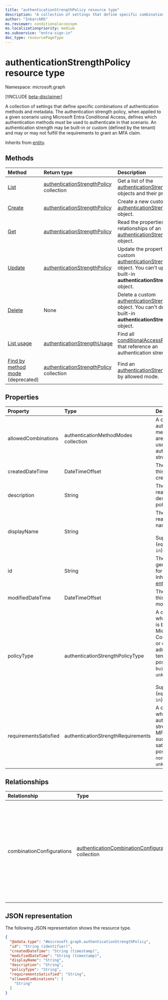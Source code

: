 ```yaml
---
title: "authenticationStrengthPolicy resource type"
description: "A collection of settings that define specific combinations of authentication methods and metadata. The authentication strength policy, when applied to a given scenario using Microsoft Entra Conditional Access, defines which authentication methods must be used to authenticate in that scenario."
author: "InbarckMS"
ms.reviewer: conditionalaccesspm
ms.localizationpriority: medium
ms.subservice: "entra-sign-in"
doc_type: resourcePageType
---
```


# authenticationStrengthPolicy resource type

Namespace: microsoft.graph

[!INCLUDE [beta-disclaimer](../../includes/beta-disclaimer.md)]

A collection of settings that define specific combinations of authentication methods and metadata. The authentication strength policy, when applied to a given scenario using Microsoft Entra Conditional Access, defines which authentication methods must be used to authenticate in that scenario. An authentication strength may be built-in or custom (defined by the tenant) and may or may not fulfill the requirements to grant an MFA claim.

Inherits from [entity](../resources/entity.md).

## Methods
|Method|Return type|Description|
|:---|:---|:---|
|[List](../api/authenticationstrengthroot-list-policies.md)|[authenticationStrengthPolicy](../resources/authenticationstrengthpolicy.md) collection|Get a list of the [authenticationStrengthPolicy](../resources/authenticationstrengthpolicy.md) objects and their properties.|
|[Create](../api/authenticationstrengthroot-post-policies.md)|[authenticationStrengthPolicy](../resources/authenticationstrengthpolicy.md)|Create a new custom [authenticationStrengthPolicy](../resources/authenticationstrengthpolicy.md) object.|
|[Get](../api/authenticationstrengthpolicy-get.md)|[authenticationStrengthPolicy](../resources/authenticationstrengthpolicy.md)|Read the properties and relationships of an [authenticationStrengthPolicy](../resources/authenticationstrengthpolicy.md) object.|
|[Update](../api/authenticationstrengthpolicy-update.md)|[authenticationStrengthPolicy](../resources/authenticationstrengthpolicy.md)|Update the properties of a custom [authenticationStrengthPolicy](../resources/authenticationstrengthpolicy.md) object. You can't update a built-in **authenticationStrengthPolicy** object. |
|[Delete](../api/authenticationstrengthroot-delete-policies.md)|None|Delete a custom [authenticationStrengthPolicy](../resources/authenticationstrengthpolicy.md) object. You can't delete a built-in **authenticationStrengthPolicy** object.|
|[List usage](../api/authenticationstrengthpolicy-usage.md)|[authenticationStrengthUsage](../resources/authenticationstrengthusage.md)|Find all [conditionalAccessPolicies](../resources/conditionalaccesspolicy.md) that reference an authentication strength.|
|[Find by method mode](../api/authenticationstrengthpolicy-findbymethodmode.md) (deprecated)|[authenticationStrengthPolicy](../resources/authenticationstrengthpolicy.md) collection|Find an [authenticationStrengthPolicy](../resources/authenticationstrengthpolicy.md) by allowed mode.|

## Properties
|Property|Type|Description|
|:---|:---|:---|
|allowedCombinations|authenticationMethodModes collection|A collection of authentication method modes that are required be used to satify this authentication strength.|
|createdDateTime|DateTimeOffset|The datetime when this policy was created.|
|description|String|The human-readable description of this policy.|
|displayName|String|The human-readable display name of this policy. <br><br>Supports `$filter` (`eq`, `ne`, `not` , and `in`). |
|id|String|The system-generated identifier for this mode. Inherited from [entity](../resources/entity.md).|
|modifiedDateTime|DateTimeOffset|The datetime when this policy was last modified.|
|policyType|authenticationStrengthPolicyType|A descriptor of whether this policy is built into Microsoft Entra Conditional Access or created by an admin for the tenant. The possible values are: `builtIn`, `custom`, `unknownFutureValue`. <br><br>Supports `$filter` (`eq`, `ne`, `not` , and `in`). |
|requirementsSatisfied|authenticationStrengthRequirements|A descriptor of whether this authentication strength grants the MFA claim upon successful satisfaction. The possible values are: `none`, `mfa`, `unknownFutureValue`.|

## Relationships
|Relationship|Type|Description|
|:---|:---|:---|
|combinationConfigurations|[authenticationCombinationConfiguration](../resources/authenticationcombinationconfiguration.md) collection|Settings that may be used to require specific types or instances of an authentication method to be used when authenticating with a specified combination of authentication methods.|

## JSON representation
The following JSON representation shows the resource type.
<!-- {
  "blockType": "resource",
  "@odata.type": "microsoft.graph.authenticationStrengthPolicy",
  "baseType": "microsoft.graph.entity",
  "openType": false
}
-->
``` json
{
  "@odata.type": "#microsoft.graph.authenticationStrengthPolicy",
  "id": "String (identifier)",
  "createdDateTime": "String (timestamp)",
  "modifiedDateTime": "String (timestamp)",
  "displayName": "String",
  "description": "String",
  "policyType": "String",
  "requirementsSatisfied": "String",
  "allowedCombinations": [
    "String"
  ]
}
```
